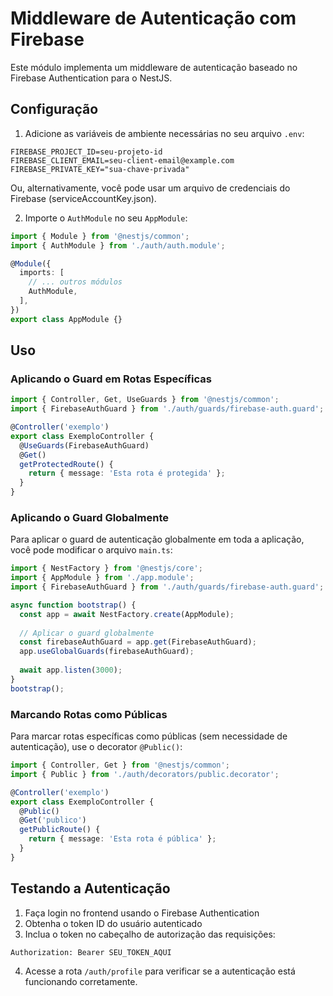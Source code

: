 # Middleware de Autenticação com Firebase

Este módulo implementa um middleware de autenticação baseado no Firebase Authentication para o NestJS.

## Configuração

1. Adicione as variáveis de ambiente necessárias no seu arquivo `.env`:

```
FIREBASE_PROJECT_ID=seu-projeto-id
FIREBASE_CLIENT_EMAIL=seu-client-email@example.com
FIREBASE_PRIVATE_KEY="sua-chave-privada"
```

Ou, alternativamente, você pode usar um arquivo de credenciais do Firebase (serviceAccountKey.json).

2. Importe o `AuthModule` no seu `AppModule`:

```typescript
import { Module } from '@nestjs/common';
import { AuthModule } from './auth/auth.module';

@Module({
  imports: [
    // ... outros módulos
    AuthModule,
  ],
})
export class AppModule {}
```

## Uso

### Aplicando o Guard em Rotas Específicas

```typescript
import { Controller, Get, UseGuards } from '@nestjs/common';
import { FirebaseAuthGuard } from './auth/guards/firebase-auth.guard';

@Controller('exemplo')
export class ExemploController {
  @UseGuards(FirebaseAuthGuard)
  @Get()
  getProtectedRoute() {
    return { message: 'Esta rota é protegida' };
  }
}
```

### Aplicando o Guard Globalmente

Para aplicar o guard de autenticação globalmente em toda a aplicação, você pode modificar o arquivo `main.ts`:

```typescript
import { NestFactory } from '@nestjs/core';
import { AppModule } from './app.module';
import { FirebaseAuthGuard } from './auth/guards/firebase-auth.guard';

async function bootstrap() {
  const app = await NestFactory.create(AppModule);
  
  // Aplicar o guard globalmente
  const firebaseAuthGuard = app.get(FirebaseAuthGuard);
  app.useGlobalGuards(firebaseAuthGuard);
  
  await app.listen(3000);
}
bootstrap();
```

### Marcando Rotas como Públicas

Para marcar rotas específicas como públicas (sem necessidade de autenticação), use o decorator `@Public()`:

```typescript
import { Controller, Get } from '@nestjs/common';
import { Public } from './auth/decorators/public.decorator';

@Controller('exemplo')
export class ExemploController {
  @Public()
  @Get('publico')
  getPublicRoute() {
    return { message: 'Esta rota é pública' };
  }
}
```

## Testando a Autenticação

1. Faça login no frontend usando o Firebase Authentication
2. Obtenha o token ID do usuário autenticado
3. Inclua o token no cabeçalho de autorização das requisições:

```
Authorization: Bearer SEU_TOKEN_AQUI
```

4. Acesse a rota `/auth/profile` para verificar se a autenticação está funcionando corretamente. 